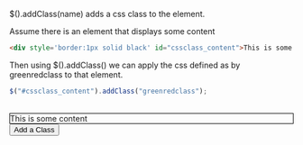 $().addClass(name) adds a css class to the element.

Assume there is an element that displays some content
```html
<div style='border:1px solid black' id="cssclass_content">This is some content</div>
```


Then using $().addClass() we can apply the css defined as by greenredclass to that element.
```js
$("#cssclass_content").addClass("greenredclass");
```
 

</br>   
<div style='border:1px solid black' id="cssclass_content">This is some content</div>
<input type="button" value="Add a Class" onclick='$("#cssclass_content").addClass("greenredclass");'>